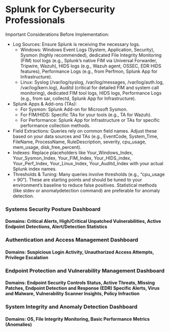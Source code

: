 # Splunk for Cybersecurity Professionals

Important Considerations Before Implementation:
 * Log Sources: Ensure Splunk is receiving the necessary logs.
   * Windows: Windows Event Logs (System, Application, Security), Sysmon (highly recommended), dedicated File Integrity Monitoring (FIM) tool logs (e.g., Splunk’s native FIM via Universal Forwarder, Tripwire, Wazuh), HIDS logs (e.g., Wazuh agent, OSSEC, EDR HIDS features), Performance Logs (e.g., from Perfmon, Splunk App for Infrastructure).
   * Linux: Syslog (/var/log/syslog, /var/log/messages, /var/log/auth.log, /var/log/kern.log), Auditd (critical for detailed FIM and system call monitoring), dedicated FIM tool logs, HIDS logs, Performance Logs (e.g., from sar, collectd, Splunk App for Infrastructure).
 * Splunk Apps & Add-ons (TAs):
   * For Sysmon: Splunk Add-on for Microsoft Sysmon.
   * For FIM/HIDS: Specific TAs for your tools (e.g., TA for Wazuh).
   * For Performance: Splunk App for Infrastructure or TAs for specific performance collection methods.
 * Field Extractions: Queries rely on common field names. Adjust these based on your data sources and TAs (e.g., EventCode, System_Time, FileName, ProcessName, RuleDescription, severity, cpu_usage, mem_usage, disk_free_percent).
 * Indexes: Replace placeholders like Your_Windows_Index, Your_Sysmon_Index, Your_FIM_Index, Your_HIDS_index, Your_Perf_Index, Your_Linux_Index, Your_Auditd_Index with your actual Splunk index names.
 * Thresholds & Tuning: Many queries involve thresholds (e.g., “cpu_usage > 90”). These are starting points and should be tuned to your environment’s baseline to reduce false positives. Statistical methods (like stdev or anomalydetection command) are preferable for anomaly detection.

### Systems Security Posture Dashboard

#### Domains: Critical Alerts, High/Critical Unpatched Vulnerabilities, Active Endpoint Detections, Alert/Detection Statistics

### Authentication and Access Management Dashboard

#### Domains: Suspicious Login Activity, Unauthorized Access Attempts, Privilege Escalation

### Endpoint Protection and Vulnerability Management Dashboard

#### Domains: Endpoint Security Controls Status, Active Threats, Missing Patches, Endpoint Detection and Response (EDR) Specific Alerts, Virus and Malware, Vulnerability Scanner Insights, Policy Infraction

### System Integrity and Anomaly Detection Dashboard

#### Domains: OS, File Integrity Monitoring, Basic Performance Metrics (Anomalies)
